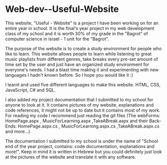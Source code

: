 # Web-dev--Useful-Website
This website, "Useful - Website" is a project I have been working on for an entire year in school. It is the final's year project in my web development class of my school and it is worth 30% of my grade in the "Bagrot" of computer science in israel - 1 unit for the "Bagrot".

The purpose of the website is to create a study environment for people who like to learn. This website allows people to learn while listening to great music playlists from different genres, take breaks every pre-set amount of time set by the user and just have an organized study environment for everyone's needs. I had a blast time making it and experimenting with new languages I hadn't known before. So I hope you would like it :)

I learnt and used five different languages to make this website. HTML, CSS, JavaScript, C# and SQL.

I also added my project documentation that I submitted to my school for anyone to look at it. It contains pictures of my website, explanations and code references, it might not be up to date but it contains most of my work.
For reading my code I recommend just reading the git files (The webForms: HomePage.aspx , MusicForLearning.aspx ,TakeABreak.aspx and their Back-Ends: HomePage.aspx.cs , MusicForLearning.aspx.cs ,TakeABreak.aspx.cs and more...).

The documentation I submitted to my school is under the name of "School end of the year project, contains: code documentation, explanations and more!", Keep in mind it is written in Hebrew but you could definitely just look at the pictures of the website and translate it with any software.

